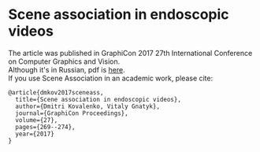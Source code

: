 # Scene association in endoscopic videos
The article was published in GraphiCon 2017 27th International Conference on Computer Graphics and Vision.  
Although it's in Russian, pdf is [here](http://graphicon.ru/html/2017/papers/pp269-274.pdf).  
If you use Scene Association in an academic work, please cite:  
```
@article{dmkov2017sceneass,
  title={Scene association in endoscopic videos},
  author={Dmitri Kovalenko, Vitaly Gnatyk},
  journal={GraphiCon Proceedings},
  volume={27},
  pages={269--274},
  year={2017}
}
```
